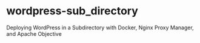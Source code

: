 # wordpress-sub_directory
Deploying WordPress in a Subdirectory with Docker, Nginx Proxy Manager, and Apache Objective
